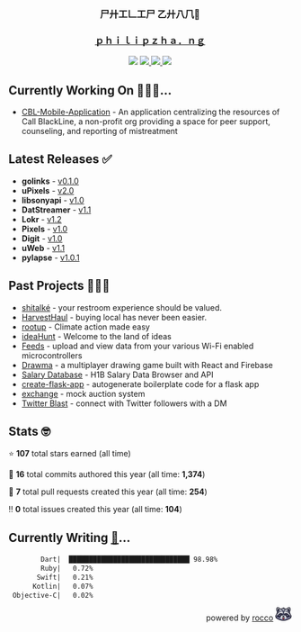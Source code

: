 <!-- hey! rocco was here. DO NOT edit this file! instead, edit the README.rocco.md template file -->
<!-- changes made here will be overwritten the next time rocco runs -->

<h3 align="center"><strong>尸廾工𠃊工尸 乙廾八𠘨𠂎</strong></h3>
<h3 align="center">
    <a href="https://philipzha.ng">
        ｐｈｉｌｉｐｚｈａ．ｎｇ
    </a>
</h3>

<p align="center">
    <img src="https://img.shields.io/github/followers/petabite?label=Follow&style=social" />
    <a href="https://www.linkedin.com/in/philipzhangg/">
        <img src="https://img.shields.io/badge/-Philip_Zhang-blue?style=flat-square&logo=Linkedin&logoColor=white" />
    </a>
    <a href="https://instagr.am/__p_z_pix">
        <img src="https://img.shields.io/badge/-____p__z__pix-red?style=flat-square&logo=Instagram&logoColor=white" />
    </a>
    <img src="https://komarev.com/ghpvc/?username=petabite&label=visitors" />
</p>

## Currently Working On 👨🏻‍💻...

- [CBL-Mobile-Application](https://github.com/TritonSE/CBL-Mobile-Application) - An application centralizing the resources of Call BlackLine, a non-profit org providing a space for peer support, counseling, and reporting of mistreatment


## Latest Releases ✅

- **golinks** - [v0.1.0](https://github.com/petabite/golinks/releases/tag/v0.1.0)
- **uPixels** - [v2.0](https://github.com/petabite/uPixels/releases/tag/v2.0)
- **libsonyapi** - [v1.0](https://github.com/petabite/libsonyapi/releases/tag/v1.0)
- **DatStreamer** - [v1.1](https://github.com/petabite/DatStreamer/releases/tag/v1.1)
- **Lokr** - [v1.2](https://github.com/petabite/Lokr/releases/tag/v1.2)
- **Pixels** - [v1.0](https://github.com/petabite/Pixels/releases/tag/v1.0)
- **Digit** - [v1.0](https://github.com/petabite/Digit/releases/tag/v1.0)
- **uWeb** - [v1.1](https://github.com/petabite/uWeb/releases/tag/v1.1)
- **pylapse** - [v1.0.1](https://github.com/petabite/pylapse/releases/tag/v1.0.1)


## Past Projects 👷🏼‍♂️

- [shitalké](https://shitalke.com/) - your restroom experience should be valued.
- [HarvestHaul](https://harvesthaul.com/) - buying local has never been easier.
- [rootup](https://rootup.herokuapp.com/) - Climate action made easy
- [ideaHunt](https://github.com/drizzleco/ideahunt) - Welcome to the land of ideas
- [Feeds](https://feedzz.herokuapp.com/) - upload and view data from your various Wi-Fi enabled microcontrollers
- [Drawma](https://puzzlepieces.onrender.com/) - a multiplayer drawing game built with React and Firebase
- [Salary Database](https://github.com/drizzleco/salary-database) - H1B Salary Data Browser and API
- [create-flask-app](https://github.com/drizzleco/create-flask-app) - autogenerate boilerplate code for a flask app
- [exchange](https://github.com/drizzleco/exchange) - mock auction system
- [Twitter Blast](https://github.com/drizzleco/twitter-blast) - connect with Twitter followers with a DM

## Stats 🤓

:star: **107** total stars earned (all time) 

:memo: **16** total commits authored this year (all time: **1,374**)

:rocket: **7** total pull requests created this year (all time: **254**)

:bangbang: **0** total issues created this year (all time: **104**)



## Currently Writing [🐍](https://petabite.github.io/JSnake/jsnake.html)...

```
        Dart|  ██████████████████████████████ 98.98%
        Ruby|   0.72%
       Swift|   0.21%
      Kotlin|   0.07%
 Objective-C|   0.02%
```

<!-- <img src="https://github-readme-stats.vercel.app/api?username=petabite&show_icons=true&bg_color=30,e96443,904e95&title_color=fff&text_color=fff&count_private=true"> -->

<!-- <table>
    <tr>
        <td><img
            src="https://github-readme-stats.vercel.app/api?username=petabite&show_icons=true&bg_color=30,e96443,904e95&title_color=fff&text_color=fff&count_private=true"></td>
        <td><img src="https://github-readme-stats.vercel.app/api/top-langs/?username=petabite"></td>
    </tr>
</table> -->

<div align="right">powered by <a target="_blank" href="https://github.com/petabite/rocco">rocco</a> <img src="https://raw.githubusercontent.com/petabite/rocco/main/rocco.png" height="24"></div>
